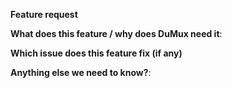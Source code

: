 <!--
SPDX-FileCopyrightText: Copyright © DuMux Project contributors, see AUTHORS.md in root folder
SPDX-License-Identifier: CC0-1.0
-->

<!--
This form is for feature requests ONLY!
If you're looking for help check out the [readme](/README.md).
-->
**Feature request**

**What does this feature / why does DuMux need it**:

**Which issue does this feature fix (if any)**

**Anything else we need to know?**:

